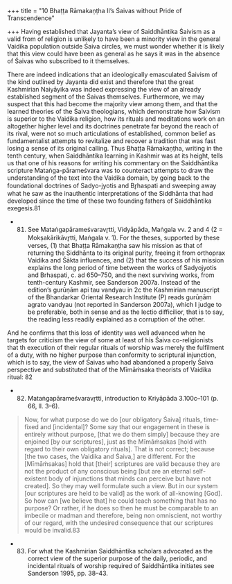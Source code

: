 +++
title = "10 Bhaṭṭa Rāmakaṇṭha II’s Śaivas without Pride of Transcendence"

+++
Having established that Jayanta’s view of Saiddhāntika Śaivism as a valid from of  religion is unlikely to have been a minority view in the general Vaidika population  outside Śaiva circles, we must wonder whether it is likely that this view could  have been as general as he says it was in the absence of Śaivas who subscribed to  it themselves. 

There are indeed indications that an ideologically emasculated Śaivism of the  kind outlined by Jayanta did exist and therefore that the great Kashmirian Naiyāyika was indeed expressing the view of an already established segment of the Śaivas themselves. Furthermore, we may suspect that this had become the majority view among them, and that the learned theories of the Śaiva theologians, which  demonstrate how Śaivism is superior to the Vaidika religion, how its rituals and  meditations work on an altogether higher level and its doctrines penetrate far beyond the reach of its rival, were not so much articulations of established, common  belief as fundamentalist attempts to revitalize and recover a tradition that was fast losing a sense of its original calling. Thus Bhaṭṭa Rāmakaṇṭha, writing in the tenth  century, when Saiddhāntika learning in Kashmir was at its height, tells us that one  of his reasons for writing his commentary on the Saiddhāntika scripture Mataṅga-pārameśvara was to counteract attempts to draw the understanding of the text  into the Vaidika domain, by going back to the foundational doctrines of Sadyo-jyotis and Br̥haspati and sweeping away what he saw as the inauthentic interpretations of the Siddhānta that had developed since the time of these two founding fathers of Saiddhāntika exegesis.81 

- 81. See Mataṅgapārameśvaravr̥tti, Vidyāpāda, Maṅgala vv. 2 and 4 (2 = Mokṣakārikāvr̥tti, Maṅgala v. 1).   For the theses, supported by these verses, (1) that Bhaṭṭa Rāmakaṇṭha saw his mission as that of returning the Siddhānta to its original purity, freeing it from orthoprax Vaidika and Śākta influences, and    (2) that the success of his mission explains the long period of time between the works of Sadyojyotis  and Brhaspati, c. ad 650–750, and the next surviving works, from tenth-century Kashmir, see Sanderson 2007a. Instead of the edition’s gurūṇām api tau vandyau in 2c the Kashmirian manuscript of the  Bhandarkar Oriental Research Institute (P) reads gurūṇām agrato vandyau (not reported in Sanderson 
  2007a), which I judge to be preferable, both in sense and as the lectio difficilior, that is to say, the reading  less readily explained as a corruption of the other. 


And he confirms that this loss of identity was  well advanced when he targets for criticism the view of some at least of his Śaiva  co-religionists that th execution of their regular rituals of worship was merely  the fulfilment of a duty, with no higher purpose than conformity to scriptural  injunction, which is to say, the view of Śaivas who had abandoned a properly Śaiva  perspective and substituted that of the Mīmāṁsaka theorists of Vaidika ritual: 82 

- 82. Mataṅgapārameśvaravr̥tti, introduction to Kriyāpāda 3.100c–101 (p. 66, ll. 3–6). 


> Now, for what purpose do we do [our obligatory Śaiva] rituals, time-fixed and  [incidental]? Some say that our engagement in these is entirely without purpose, [that we do them simply] because they are enjoined [by our scriptures], just as the Mīmāṁsakas [hold with regard to their own obligatory rituals].  That is not correct; because [the two cases, the Vaidika and Śaiva,] are different. For the [Mīmāṁsakas] hold that [their] scriptures are valid because they  are not the product of any conscious being [but are an eternal self-existent  body of injunctions that minds can perceive but have not created]. So they  may well formulate such a view. But in our system [our scriptures are held  to be valid] as the work of all-knowing [God]. So how can [we believe that]  he could teach something that has no purpose? Or rather, if he does so then  he must be comparable to an imbecile or madman and therefore, being non omniscient, not worthy of our regard, with the undesired consequence that our scriptures would be invalid.83 

- 83. For what the Kashmirian Saiddhāntika scholars advocated as the correct view of the superior  purpose of the daily, periodic, and incidental rituals of worship required of Saiddhāntika initiates see  Sanderson 1995, pp. 38–43. 


